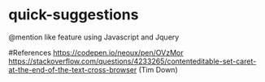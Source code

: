 # quick-suggestions
@mention like feature using Javascript and Jquery


#References
https://codepen.io/neoux/pen/OVzMor \
https://stackoverflow.com/questions/4233265/contenteditable-set-caret-at-the-end-of-the-text-cross-browser (Tim Down)
